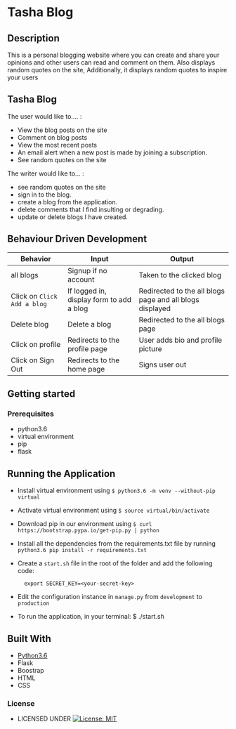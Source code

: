 # Tasha Blog

## Description
This is a personal blogging website where you can create and share your opinions and other users can read and comment on them. Also displays random quotes on the site, Additionally, it displays random quotes to inspire your users

## Tasha Blog
The user would like to.... :
*  View the blog posts on the site
*  Comment on blog posts
*  View the most recent posts
*  An email alert when a new post is made by joining a        subscription.
* See random quotes on the site

The writer would like to... :

* see random quotes on the site
* sign in to the blog.
* create a blog from the application.
* delete comments that I find insulting or degrading.
* update or delete blogs I have created.




## Behaviour Driven Development
| Behavior            | Input                         | Output                        | 
| ------------------- | ----------------------------- | ----------------------------- |
| all blogs | Signup if no account | Taken to the clicked blog | Click on `Comment`
| Click on `Click Add a blog` | If logged in, display form to add a blog| Redirected to the all blogs page and all blogs displayed 
|Delete blog | Delete a blog | Redirected to the all blogs page
| Click on profile | Redirects to the profile page | User adds bio and profile picture |
| Click on Sign Out | Redirects to the home page | Signs user out |


## Getting started

### Prerequisites
* python3.6
* virtual environment
* pip
* flask


## Running the Application
* Install virtual environment using `$ python3.6 -m venv --without-pip virtual`
* Activate virtual environment using `$ source virtual/bin/activate`
* Download pip in our environment using `$ curl https://bootstrap.pypa.io/get-pip.py | python`
* Install all the dependencies from the requirements.txt file by running `python3.6 pip install -r requirements.txt`
* Create a `start.sh` file in the root of the folder and add the following code:

        export SECRET_KEY=<your-secret-key>

* Edit the configuration instance in `manage.py` from `development` to `production`
* To run the application, in your terminal:
        $ ./start.sh
        
## Built With

* [Python3.6](https://docs.python.org/3/)
* Flask
* Boostrap
* HTML
* CSS

### License

* LICENSED UNDER  [![License: MIT](https://img.shields.io/badge/License-MIT-yellow.svg)](license/MIT)